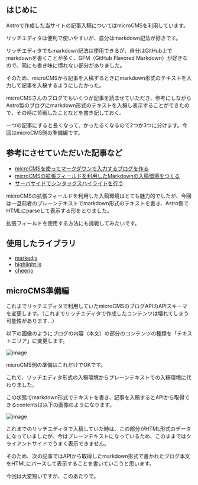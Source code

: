 ## はじめに
Astroで作成した当サイトの記事入稿についてはmicroCMSを利用しています。

リッチエディタは便利で使いやすいが、自分はmarkdown記法が好きです。

リッチエディタでもmarkdown記法は使用できるが、自分はGitHub上でmarkdownを書くことが多く、GFM（GitHub Flavored Markdown）が好きなので、同にも書き味に慣れない部分がありました。

そのため、microCMSから記事を入稿するときにmarkdown形式のテキストを入力して記事を入稿するようにしたかった。

microCMSさんのブログでもいくつか記事を読ませていただき、参考にしながらAstro製のブログにmarkdown形式のテキストを入稿し表示することができたので、その時に苦戦したことなどを書き記しておく。

一つの記事にすると長くなって、かったるくなるので2つか3つに分けます。今回はmicroCMS側の準備編です。

## 参考にさせていただいた記事など
- [microCMSを使ってマークダウンで入力するブログを作る](https://blog.microcms.io/create_markdown_blog/)
- [microCMSの拡張フィールドを利用したMarkdownの入稿環境をつくる](https://blog.microcms.io/field-extension-markdown-editor/)
- [サーバサイドでシンタックスハイライトを行う](https://blog.microcms.io/syntax-highlighting-on-server-side/)

microCMSの拡張フィールドを利用した入稿環境はとても魅力的でしたが、今回は一旦前者のプレーンテキストでmarkdown形式のテキストを書き、Astro側でHTMLにparseして表示する形をとりました。

拡張フィールドを使用する方法にも挑戦してみたいです。

## 使用したライブラリ
- [markedjs](https://marked.js.org/)
- [highlight.js](https://highlightjs.org/)
- [cheerio](https://github.com/cheeriojs/cheerio)

## microCMS準備編
これまでリッチエディタで利用していたmicroCMSのブログAPIのAPIスキーマを変更します。（これまでリッチエディタで作成したコンテンツは壊れてしまう可能性があります...）

以下の画像のようにブログの内容（本文）の部分のコンテンツの種類を「テキストエリア」に変更します。

![image](https://user-images.githubusercontent.com/81737622/230917831-6dfebd2c-d719-43d1-ba18-dd87b4ad4b7a.png)

microCMS側の準備はこれだけでOKです。

これで、リッチエディタ形式の入稿環境からプレーンテキストでの入稿環境に代わりました。

この状態でmarkdown形式でテキストを書き、記事を入稿するとAPIから取得できるcontentsは以下の画像のようになります。

![image](https://user-images.githubusercontent.com/81737622/231041959-4cd4d3c9-d53d-4baa-9bdf-68a4eaa55c42.png)

これまでのリッチエディタで入稿していた時は、この部分がHTML形式のデータになっていましたが、今はプレーンテキストになっているため、このままではクライアントサイドでうまく表示できません。

そのため、次の記事ではAPIから取得したmarkdown形式で書かれたブログ本文をHTMLにパースして表示することを書いていこうと思います。

今回は大変短いですが、このあたりで。
